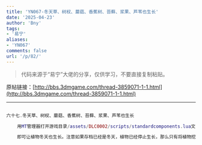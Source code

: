 ```yaml
---
title: 'YN067-冬天草、树杈、蘑菇、香蕉树、苔藓、浆果、芦苇也生长'
date: '2025-04-23'
author: 'Bny'
tags:
- '易宁'
aliases:
- 'YN067'
comments: false
url: '/p/82/'
---
```


> 代码来源于“易宁”大佬的分享，仅供学习，不要直接复制粘贴。

原帖链接：[http://bbs.3dmgame.com/thread-3859071-1-1.html](http://bbs.3dmgame.com/thread-3859071-1-1.html)

---

```lua  

六十七.冬天草、树杈、蘑菇、香蕉树、苔藓、浆果、芦苇也生长

	用MT管理器打开游戏目录/assets/DLC0002/scripts/standardcomponents.lua文件，将inst.components.pickable:Pause()替换为inst.components.pickable:Resume()

	即可让植物冬天也生长。注意如果存档已经是冬天，植物已经停止生长，那么只有将植物挖起来再种下，才会在冬天继续生长

```  

